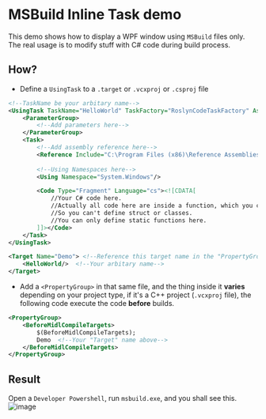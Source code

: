 # MSBuild Inline Task demo
This demo shows how to display a WPF window using `MSBuild` files only.
The real usage is to modify stuff with C# code during build process.

## How?
- Define a `UsingTask` to a `.target` or `.vcxproj` or `.csproj` file
```xml
<!--TaskName be your arbitary name-->
<UsingTask TaskName="HelloWorld" TaskFactory="RoslynCodeTaskFactory" AssemblyFile="$(MSBuildToolsPath)\Microsoft.Build.Tasks.Core.dll">
    <ParameterGroup>
        <!--Add parameters here-->
    </ParameterGroup>
    <Task>
        <!--Add assembly reference here-->
        <Reference Include="C:\Program Files (x86)\Reference Assemblies\Microsoft\Framework\.NETFramework\v4.7.2\PresentationFramework.dll"/>
        
        <!--Using Namespaces here-->
        <Using Namespace="System.Windows"/>

        <Code Type="Fragment" Language="cs"><![CDATA[
            //Your C# code here.
            //Actually all code here are inside a function, which you can see from the msbuild output temporary file
            //So you can't define struct or classes.
            //You can only define static functions here.
        ]]></Code>
    </Task>
</UsingTask>

<Target Name="Demo"> <!--Reference this target name in the "PropertyGroup" below-->
    <HelloWorld/>  <!--Your arbitary name-->
</Target>
```
- Add a `<PropertyGroup>` in that same file, and the thing inside it **varies** depending on your project type, if it's a C++ project (`.vcxproj` file), the following code execute the code **before** builds.
```xml
<PropertyGroup>
    <BeforeMidlCompileTargets>
        $(BeforeMidlCompileTargets);
        Demo  <!--Your "Target" name above-->
    </BeforeMidlCompileTargets>
</PropertyGroup>
```


## Result
Open a `Developer Powershell`, run `msbuild.exe`, and you shall see this.
![image](https://github.com/HO-COOH/MsBuild-Inline-Task-Demo/assets/42881734/bf728bc8-b6a7-45b0-b452-94601f7be8e6)

